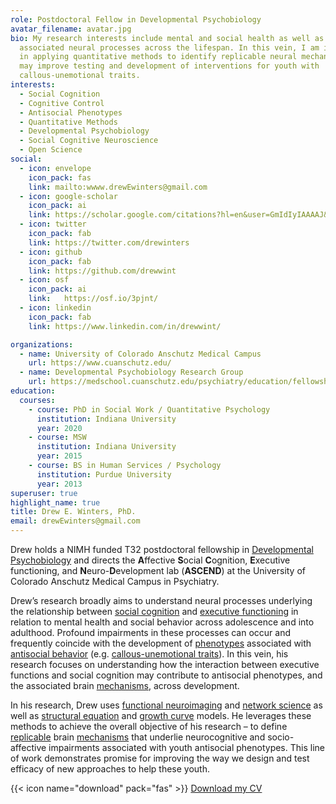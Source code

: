```yaml
---
role: Postdoctoral Fellow in Developmental Psychobiology
avatar_filename: avatar.jpg
bio: My research interests include mental and social health as well as their
  associated neural processes across the lifespan. In this vein, I am interested
  in applying quantitative methods to identify replicable neural mechanisms that
  may improve testing and development of interventions for youth with
  callous-unemotional traits.
interests:
  - Social Cognition
  - Cognitive Control
  - Antisocial Phenotypes
  - Quantitative Methods
  - Developmental Psychobiology
  - Social Cognitive Neuroscience
  - Open Science
social:
  - icon: envelope
    icon_pack: fas
    link: mailto:wwww.drewEwinters@gmail.com
  - icon: google-scholar
    icon_pack: ai
    link: https://scholar.google.com/citations?hl=en&user=GmIdIyIAAAAJ&view_op=list_works&sortby=pubdate
  - icon: twitter
    icon_pack: fab
    link: https://twitter.com/drewinters
  - icon: github
    icon_pack: fab
    link: https://github.com/drewwint
  - icon: osf
    icon_pack: ai
    link:	https://osf.io/3pjnt/
  - icon: linkedin
    icon_pack: fab
    link: https://www.linkedin.com/in/drewwint/

organizations:
  - name: University of Colorado Anschutz Medical Campus
    url: https://www.cuanschutz.edu/
  - name: Developmental Psychobiology Research Group
    url: https://medschool.cuanschutz.edu/psychiatry/education/fellowships/developmental-psychobiology-research-group
education:
  courses:
    - course: PhD in Social Work / Quantitative Psychology
      institution: Indiana University
      year: 2020
    - course: MSW
      institution: Indiana University
      year: 2015
    - course: BS in Human Services / Psychology 
      institution: Purdue University
      year: 2013
superuser: true
highlight_name: true
title: Drew E. Winters, PhD.
email: drewEwinters@gmail.com
---
```

Drew holds a NIMH funded T32 postdoctoral fellowship in [Developmental Psychobiology](https://en.wikipedia.org/wiki/Developmental_psychobiology) and directs the **A**ffective **S**ocial **C**ognition, **E**xecutive functioning, and **N**euro-**D**evelopment lab (**ASCEND**) at the University of Colorado Anschutz Medical Campus in Psychiatry.

Drew’s research broadly aims to understand neural processes underlying the relationship between [social cognition](https://en.wikipedia.org/wiki/Social_cognition)  and [executive functioning](https://en.wikipedia.org/wiki/Executive_functions) in relation to mental health and social behavior across adolescence and into adulthood. Profound impairments in these processes can occur and frequently coincide with the development of [phenotypes](https://en.wikipedia.org/wiki/Phenotype) associated with [antisocial behavior](https://en.wikipedia.org/wiki/Anti-social_behaviour) (e.g. [callous-unemotional traits]( https://en.wikipedia.org/wiki/Callous_and_unemotional_traits)). In this vein, his research focuses on understanding how the interaction between executive functions and social cognition may contribute to antisocial phenotypes, and the associated brain [mechanisms](https://link.springer.com/referenceworkentry/10.1007%2F978-3-319-24612-3_1562), across development. 

In his research, Drew uses [functional neuroimaging]( https://en.wikipedia.org/wiki/Functional_neuroimaging) and [network science]( https://en.wikipedia.org/wiki/Network_science) as well as [structural equation]( https://en.wikipedia.org/wiki/Structural_equation_modeling) and [growth curve]( https://en.wikipedia.org/wiki/Growth_curve_(statistics)) models. He leverages these methods to achieve the overall objective of his research – to define  [replicable](https://en.wikipedia.org/wiki/Reproducibility) brain [mechanisms](https://link.springer.com/referenceworkentry/10.1007%2F978-3-319-24612-3_1562) that underlie neurocognitive and socio-affective impairments associated with youth antisocial phenotypes. This line of work demonstrates promise for improving the way we design and test efficacy of new approaches to help these youth. 

{{< icon name="download" pack="fas" >}} [Download my CV](https://raw.githubusercontent.com/drewwint/drewEwinters.site/master/static/uploads/CV.pdf)
